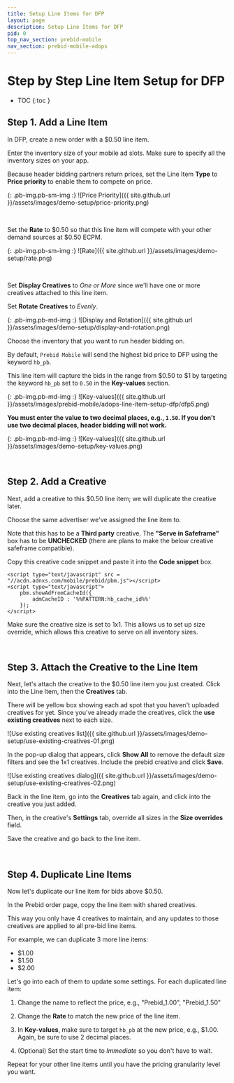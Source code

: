```yaml
---
title: Setup Line Items for DFP
layout: page
description: Setup Line Items for DFP
pid: 0
top_nav_section: prebid-mobile
nav_section: prebid-mobile-adops
---
```


<div class="bs-docs-section" markdown="1">

# Step by Step Line Item Setup for DFP

* TOC
{:toc }

## Step 1. Add a Line Item

In DFP, create a new order with a $0.50 line item.

Enter the inventory size of your mobile ad slots. Make sure to specify all the inventory sizes on your app. 

Because header bidding partners return prices, set the Line Item **Type** to **Price priority** to enable them to compete on price.

{: .pb-img.pb-sm-img :}
![Price Priority]({{ site.github.url }}/assets/images/demo-setup/price-priority.png)

<br>

Set the **Rate** to $0.50 so that this line item will compete with your other demand sources at $0.50 ECPM.

{: .pb-img.pb-sm-img :}
![Rate]({{ site.github.url }}/assets/images/demo-setup/rate.png)

<br>

Set **Display Creatives** to *One or More* since we'll have one or more creatives attached to this line item.

Set **Rotate Creatives** to *Evenly*.

{: .pb-img.pb-md-img :}
![Display and Rotation]({{ site.github.url }}/assets/images/demo-setup/display-and-rotation.png)

Choose the inventory that you want to run header bidding on.

By default, `Prebid Mobile` will send the highest bid price to DFP using the keyword `hb_pb`.

This line item will capture the bids in the range from $0.50 to $1 by targeting the keyword `hb_pb` set to `0.50` in the **Key-values** section.

{: .pb-img.pb-md-img :}
![Key-values]({{ site.github.url }}/assets/images/prebid-mobile/adops-line-item-setup-dfp/dfp5.png)

**You must enter the value to two decimal places, e.g., `1.50`.  If you don't use two decimal places, header bidding will not work.**

{: .pb-img.pb-md-img :}
![Key-values]({{ site.github.url }}/assets/images/demo-setup/key-values.png)

<br>

## Step 2. Add a Creative

Next, add a creative to this $0.50 line item; we will duplicate the creative later.

Choose the same advertiser we've assigned the line item to.

Note that this has to be a **Third party** creative. The **"Serve in Safeframe"** box has to be **UNCHECKED** (there are plans to make the below creative safeframe compatible).

Copy this creative code snippet and paste it into the **Code snippet** box.

```
<script type="text/javascript" src = "//acdn.adnxs.com/mobile/prebid/pbm.js"></script>
<script type="text/javascript">
    pbm.showAdFromCacheId({
        admCacheID : '%%PATTERN:hb_cache_id%%'
    });
</script>
```

Make sure the creative size is set to 1x1. This allows us to set up size override, which allows this creative to serve on all inventory sizes.

<br>

## Step 3. Attach the Creative to the Line Item

Next, let's attach the creative to the $0.50 line item you just created.  Click into the Line Item, then the **Creatives** tab.

There will be yellow box showing each ad spot that you haven't uploaded creatives for yet.  Since you've already made the creatives, click the **use existing creatives** next to each size.

![Use existing creatives list]({{ site.github.url }}/assets/images/demo-setup/use-existing-creatives-01.png)

In the pop-up dialog that appears, click **Show All** to remove the default size filters and see the 1x1 creatives. Include the prebid creative and click **Save**.

![Use existing creatives dialog]({{ site.github.url }}/assets/images/demo-setup/use-existing-creatives-02.png)

Back in the line item, go into the **Creatives** tab again, and click into the creative you just added.

Then, in the creative's **Settings** tab, override all sizes in the **Size overrides** field.

Save the creative and go back to the line item.

<br>

## Step 4. Duplicate Line Items

Now let's duplicate our line item for bids above $0.50.

In the Prebid order page, copy the line item with shared creatives.

This way you only have 4 creatives to maintain, and any updates to those creatives are applied to all pre-bid line items.

For example, we can duplicate 3 more line items:

- $1.00
- $1.50
- $2.00

Let's go into each of them to update some settings.  For each duplicated line item:

1.  Change the name to reflect the price, e.g., "Prebid\_1.00", "Prebid\_1.50"

2.  Change the **Rate** to match the new price of the line item.

3.  In **Key-values**, make sure to target `hb_pb` at the new price, e.g., $1.00.  Again, be sure to use 2 decimal places.

4.  (Optional) Set the start time to *Immediate* so you don't have to wait.

Repeat for your other line items until you have the pricing granularity level you want.


</div>